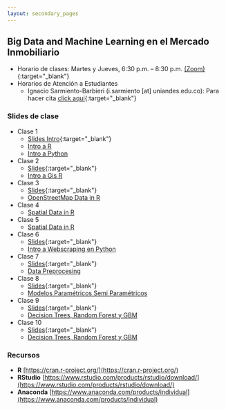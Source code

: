 ```yaml
---
layout: secondary_pages
---
```


## Big Data and Machine Learning en el Mercado Inmobiliario 


- Horario de clases: Martes y Jueves, 6:30 p.m. – 8:30 p.m. [(Zoom)]( https://uniandes-edu-co.zoom.us/j/83424404755){:target="_blank"}
- Horarios de Atención a Estudiantes
	- Ignacio Sarmiento-Barbieri (i.sarmiento [at] uniandes.edu.co): Para hacer cita [click aqui](https://calendly.com/i-sarmiento/horarios-atencion-estudiantes){:target="_blank"}
	

### Slides de clase
- Clase 1
	- [Slides Intro](BDML/Lecture1.pdf){:target="_blank"}
	- [Intro a R](https://eduard-martinez.gitlab.io/bd-intro-r)
	- [Intro a Python](https://github.com/ECON-4676-UNIANDES-Fall-2021/e-TA/blob/main/e-ta3_python/e-ta3_python.ipynb)
- Clase 2
	- [Slides](BDML/Lecture2.pdf){:target="_blank"}
	- [Intro a Gis R](https://eduard-martinez.gitlab.io/intro-gis-r)
- Clase 3
	- [Slides](BDML/Lecture3.pdf){:target="_blank"}
	- [OpenStreetMap Data in R](https://github.com/eduard-martinez/bd_gis/)
- Clase 4 
	- [Spatial Data in R](https://github.com/eduard-martinez/bd_gis/)
- Clase 5
	- [Spatial Data in R](https://github.com/eduard-martinez/bd_gis/)
- Clase 6
	- [Slides](BDML/Lecture6.pdf){:target="_blank"}
	- [Intro a Webscraping en Python](https://github.com/ECON-4676-UNIANDES-Fall-2021/e-TA/blob/main/e-ta4_webscraping_basics/e-ta4_webscraping_basics.ipynb)
- Clase 7
	- [Slides](BDML/Lecture7.pdf){:target="_blank"}
	- [Data Preprocesing](https://github.com/ignaciomsarmiento/ignaciomsarmiento.github.io/blob/master/teaching/BDML/Data%20preprocesing.ipynb)
- Clase 8
	- [Slides](BDML/Lecture8.pdf){:target="_blank"}
	- [Modelos Paramétricos Semi Paramétricos ](https://github.com/ignaciomsarmiento/ignaciomsarmiento.github.io/blob/master/teaching/BDML/Modelos_parametricos_sem_parametricos.ipynb)
- Clase 9
	- [Slides](BDML/Lecture9.pdf){:target="_blank"}
	- [Decision Trees, Random Forest y GBM](https://github.com/ignaciomsarmiento/ignaciomsarmiento.github.io/blob/master/teaching/BDML/Decision%20trees_Random_forest_and_GBM.ipynb)
- Clase 10
	- [Slides](BDML/Lecture10.pdf){:target="_blank"}
	- [Decision Trees, Random Forest y GBM](https://github.com/ignaciomsarmiento/ignaciomsarmiento.github.io/blob/master/teaching/BDML/LightGBM.ipynb)	


### Recursos

- **R**  [https://cran.r-project.org/](https://cran.r-project.org/)
- **RStudio**  [https://www.rstudio.com/products/rstudio/download/](https://www.rstudio.com/products/rstudio/download/)
- **Anaconda** [https://www.anaconda.com/products/individual](https://www.anaconda.com/products/individual)
